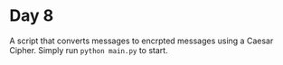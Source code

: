 # Day 8
A script that converts messages to encrpted messages using a Caesar Cipher.
Simply run `python main.py` to start.